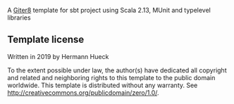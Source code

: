 A [Giter8][g8] template for sbt project using Scala 2.13, MUnit and typelevel libraries

Template license
----------------
Written in 2019 by Hermann Hueck

To the extent possible under law, the author(s) have dedicated all copyright and related
and neighboring rights to this template to the public domain worldwide.
This template is distributed without any warranty. See <http://creativecommons.org/publicdomain/zero/1.0/>.

[g8]: http://www.foundweekends.org/giter8/
